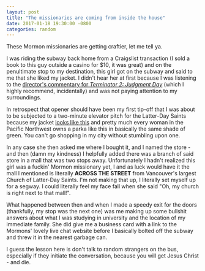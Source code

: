 ```yaml
---
layout: post
title: "The missionaries are coming from inside the house"
date: 2017-01-18 19:30:00 -0800
categories: random
---
```

These Mormon missionaries are getting craftier, let me tell ya.

I was riding the subway back home from a Craigslist transaction (I sold a book to this guy outside a casino for $10, it was great) and on the penultimate stop to my destination, this girl got on the subway and said to me that she liked my jacket. I didn't hear her at first because I was listening to the [director's commentary for *Terminator 2: Judgment Day*](http://thedirectorscommentary.tumblr.com/archive) (which I highly recommend, incidentally) and was not paying attention to my surroundings.

In retrospect that opener should have been my first tip-off that I was about to be subjected to a two-minute elevator pitch for the Latter-Day Saints because my jacket [looks like this](http://www.aritzia.com/en/product/avoriaz-parka/15123.html?dwvar_15123_color=2819) and pretty much every woman in the Pacific Northwest owns a parka like this in basically the same shade of green. You can't go shopping in my city without stumbling upon one.

In any case she then asked me where I bought it, and I named the store - and then (damn my kindness) I helpfully added there was a branch of said store in a mall that was two stops away. Unfortunately I hadn't realized this girl was a fuckin' Mormon missionary yet, I and as luck would have it the mall I mentioned is literally **ACROSS THE STREET** from Vancouver's largest Church of Latter-Day Saints. I'm not making that up, I literally set myself up for a segway. I could literally feel my face fall when she said "Oh, my church is right next to that mall!".

What happened between then and when I made a speedy exit for the doors (thankfully, my stop was the next one) was me making up some bullshit answers about what I was studying in university and the location of my immediate family. She did give me a business card with a link to the Mormons' lovely live chat website before I basically bolted off the subway and threw it in the nearest garbage can.

I guess the lesson here is don't talk to random strangers on the bus, especially if they initiate the conversation, because you will get Jesus Christ - and die.
